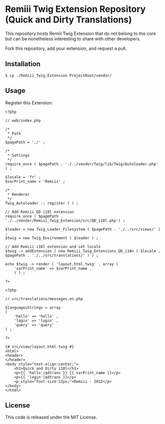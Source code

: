 Remiii Twig Extension Repository (Quick and Dirty Translations)
===============================================================

This repository hosts Remiii Twig Extension that do not belong to the core but can
be nonetheless interesting to share with other developers.

Fork this repository, add your extension, and request a pull.


Installation
------------

```
$ cp ./Remiii_Twig_Extension ProjectRoot/vendor/
```


Usage
-----

Register this Extension.

```
<?php

// web/index.php

/*
 * Path
 */
$pagePath = './' ;

/*
 * Settings
 */
require_once ( $pagePath . './../vendor/Twig/lib/Twig/Autoloader.php' ) ;

$locale = 'fr' ;
$varPrint_name = 'Remiii' ;

/*
 * Renderer
 */
Twig_Autoloader :: register ( ) ;

// Add Remiii QD i18l extension
require_once ( $pagePath . './../vendor/Remiii_Twig_Extension/src/QD_i18l.php') ;

$loader = new Twig_Loader_Filesystem ( $pagePath . './../src/views/' ) ;
$twig = new Twig_Environment ( $loader ) ;

// Add Remiii i18l extension and set locale
$twig -> addExtension ( new Remiii_Twig_Extensions_QD_i18n ( $locale , $pagePath . './../src/translations/' ) ) ;

echo $twig -> render ( 'layout.html.twig' , array (
    'varPrint_name' => $varPrint_name ,
    ) ) ;

?>
```

```
<?php

// src/translations/messages.en.php

$languagesStrings = array
(
    'hello' => 'hello' ,
    'login' => 'login' ,
    'query' => 'query'
) ;

?>
```

```
{# src/view/layout.html.twig #}
<html>
<header>
</header>
<body style="text-align:center;">
    <h1>Quick and Dirty i18l</h1>
    <p>{{ 'hello'|qdtrans }} {{ varPrint_name }}</p>
    <p>{{ 'login'|qdtrans }}</p>
    <p style="font-size:12px;">Remiii - 2012</p>
</body>
</html>
```


License
-------

This code is released under the MIT License.
